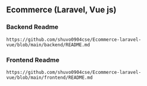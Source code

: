 ## Ecommerce (Laravel, Vue js)

### Backend Readme
    https://github.com/shuvo0904cse/Ecommerce-laravel-vue/blob/main/backend/README.md

### Frontend Readme
    https://github.com/shuvo0904cse/Ecommerce-laravel-vue/blob/main/frontend/README.md